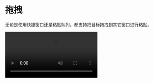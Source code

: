 # 拖拽

无论是使用快捷窗口还是粘贴队列，都支持把目标拖拽到其它窗口进行粘贴。

<video autoplay muted loop>
    <source src="/videos/pastestack-drag.mp4" type="video/mp4">
    <iframe src="/videos/pastestack-drag.mp4" scrolling="no" border="0" frameborder="0" allow="autoplay; encrypted-media" allowfullscreen></iframe>
</video>